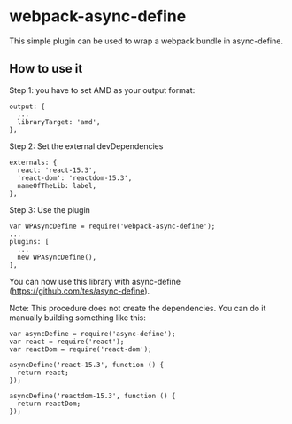 webpack-async-define
====================
This simple plugin can be used to wrap a webpack bundle in async-define.

How to use it
-------------
Step 1: you have to set AMD as your output format:
```
output: {
  ...
  libraryTarget: 'amd',
},
```
Step 2: Set the external devDependencies
```
externals: {
  react: 'react-15.3',
  'react-dom': 'reactdom-15.3',
  nameOfTheLib: label,
},
```
Step 3: Use the plugin
```
var WPAsyncDefine = require('webpack-async-define');
...
plugins: [
  ...
  new WPAsyncDefine(),
],
```

You can now use this library with async-define (https://github.com/tes/async-define).

Note: This procedure does not create the dependencies. You can do it manually building something like this:
```
var asyncDefine = require('async-define');
var react = require('react');
var reactDom = require('react-dom');

asyncDefine('react-15.3', function () {
  return react;
});

asyncDefine('reactdom-15.3', function () {
  return reactDom;
});
```
